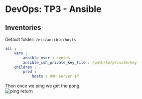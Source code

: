 # DevOps: TP3 - Ansible

## Inventories  
Default folder: ``/etc/ansible/hosts``  
```yaml
all :
    vars :
        ansible_user : centos
        ansible_ssh_private_key_file : /path/to/private/key
    children :
        prod :
            hosts : OVH server IP
```  
Then once we ping we get the pong:  
![ping return]()  

